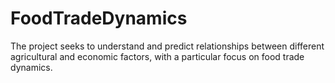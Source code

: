 # FoodTradeDynamics
The project seeks to understand and predict relationships between different agricultural and economic factors, with a particular focus on food trade dynamics.
